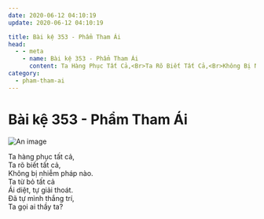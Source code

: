 ```yaml
---
date: 2020-06-12 04:10:19
update: 2020-06-12 04:10:19

title: Bài kệ 353 - Phẩm Tham Ái
head:
  - - meta
    - name: Bài kệ 353 - Phẩm Tham Ái
      content: Ta Hàng Phục Tất Cả,<Br>Ta Rõ Biết Tất Cả,<Br>Không Bị Nhiễm Pháp Nào.<Br>Ta Từ Bỏ Tất Cả<Br>Ái Diệt, Tự Giải Thoát.<Br>Ðã Tự Mình Thắng Trí,<Br>Ta Gọi Ai Thầy Ta?<Br>
category:
  - pham-tham-ai
---
```


# Bài kệ 353 - Phẩm Tham Ái

![An image](/img/pham-tham-ai/pham-tham-ai-353.jpg)

Ta hàng phục tất cả,<br>Ta rõ biết tất cả,<br>Không bị nhiễm pháp nào.<br>Ta từ bỏ tất cả<br>Ái diệt, tự giải thoát.<br>Ðã tự mình thắng trí,<br>Ta gọi ai thầy ta?<br>
